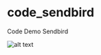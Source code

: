 # code_sendbird
Code Demo Sendbird

![alt text](https://drive.google.com/file/d/1G94vYo9W33nFoLvyTXylXOHrn7XQHEVf/view?usp=sharing)
